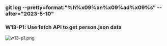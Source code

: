 ### git log --pretty=format:"%h%x09%an%x09%ad%x09%s" --after="2023-5-10"

### W13-P1: Use fetch API to get person.json data
 
![w13-p1.png](https://casmvaldsmrrajnyisdj.supabase.co/storage/v1/object/public/demo-64/md_1N_img/w13-p1.png)

```
```